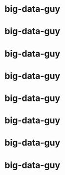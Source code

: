 # big-data-guy
# big-data-guy
# big-data-guy
# big-data-guy
# big-data-guy
# big-data-guy
# big-data-guy
# big-data-guy
